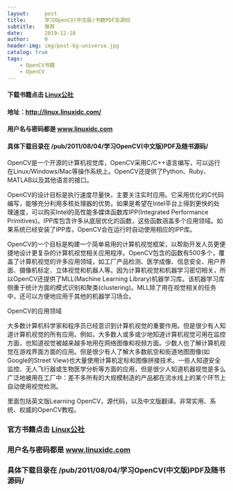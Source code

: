 ```yaml
---
layout:     post
title:      学习OpenCV(中文版)书籍PDF及源码
subtitle:   推荐
date:       2019-12-18
author:     0
header-img: img/post-bg-universe.jpg
catalog: true
tags:
    - OpenCV书籍
    - OpenCV
---
```



#### 下载书籍点击 [Linux公社](http://linux.linuxidc.com/  )
 
#### 地址：http://linux.linuxidc.com/
#### 用户名与密码都是 www.linuxidc.com
 
#### 具体下载目录在 /pub/2011/08/04/学习OpenCV(中文版)PDF及随书源码/

OpenCV是一个开源的计算机视觉库，OpenCV采用C/C++语言编写，可以运行在Linux/Windows/Mac等操作系统上。OpenCV还提供了Python、Ruby、MATLAB以及其他语言的接口。

OpenCV的设计目标是执行速度尽量快，主要关注实时应用。它采用优化的C代码编写，能够充分利用多核处理器的优势。如果是希望在Intel平台上得到更快的处理速度，可以购买Intel的高性能多媒体函数库IPP(Integrated Performance Primitives)。IPP库包含许多从底层优化的函数，这些函数涵盖多个应用领域。如果系统已经安装了IPP库，OpenCV会在运行时自动使用相应的IPP库。

OpenCV的一个目标是构建一个简单易用的计算机视觉框架，以帮助开发人员更便捷地设计更复杂的计算机视觉相关应用程序。OpenCV包含的函数有500多个，覆盖了计算机视觉的许多应用领域，如工厂产品检测、医学成像、信息安全、用户界面、摄像机标定、立体视觉和机器人等。因为计算机视觉和机器学习密切相关，所以OpenCV还提供了MLL(Machine Learning Library)机器学习库。该机器学习库侧重于统计方面的模式识别和聚类(clustering)。MLL除了用在视觉相关的任务中，还可以方便地应用于其他的机器学习场合。

OpenCV的应用领域

大多数计算机科学家和程序员已经意识到计算机视觉的重要作用。但是很少有人知道计算机视觉的所有应用。例如，大多数人或多或少地知道计算机视觉可用在监控方面，也知道视觉被越来越多地用在网络图像和视频方面。少数人也了解计算机视觉在游戏界面方面的应用。但是很少有人了解大多数航空和街道地图图像(如Google的Street View)也大量使用计算机定标和图像拼接技术。一些人知道安全监控、无人飞行器或生物医学分析等方面的应用，但是很少人知道机器视觉是多么广泛地被用在工厂中：差不多所有的大规模制造的产品都在流水线上的某个环节上自动使用视觉检测。


里面包括英文版Learning OpenCV，源代码，以及中文版翻译。非常实用、系统、权威的OpenCV教程。    
 
### 官方书籍点击 [Linux公社](http://linux.linuxidc.com/  )
 
 
### 用户名与密码都是 www.linuxidc.com
 
### 具体下载目录在 /pub/2011/08/04/学习OpenCV(中文版)PDF及随书源码/
